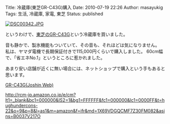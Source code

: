 Title: 冷蔵庫(東芝GR-C43G)購入
Date: 2010-07-19 22:26
Author: masayukig
Tags: 生活, 冷蔵庫, 家電, 東芝
Status: published

[![DSC00342.JPG](http://farm5.static.flickr.com/4123/4804432674_d5d3672f20.jpg)
](http://www.flickr.com/photos/masayun/4804432674/ "DSC00342.JPG by masayukig, on Flickr")

というわけで、[東芝のGR-C43G](http://www.toshiba.co.jp/living/refrigerators/gr_c43g/)という冷蔵庫を買いました。

音も静かで、製氷機能もついていて、その音も、それほどは気になりません。
私は、ヤマダ電機で長期保証付きで115,000円くらいで購入しました。
60cm幅で、「省エネNo.1」というところに惹かれました。

あまり安い店舗が近くに無い場合には、ネットショップで購入という手もあると思います。

[GR-C43G(Joshin
Web)](http://pt.afl.rakuten.co.jp/c/000f5254.872e6b72/?url=http%3a%2f%2fitem.rakuten.co.jp%2fjism%2f4904550921005-21-376-n)

<http://rcm-jp.amazon.co.jp/e/cm?lt1=_blank&bc1=000000&IS2=1&bg1=FFFFFF&fc1=000000&lc1=0000FF&t=hughundercons-22&o=9&p=8&l=as1&m=amazon&f=ifr&md=1X69VDGQCMF7Z30FM082&asins=B0037V217O>
